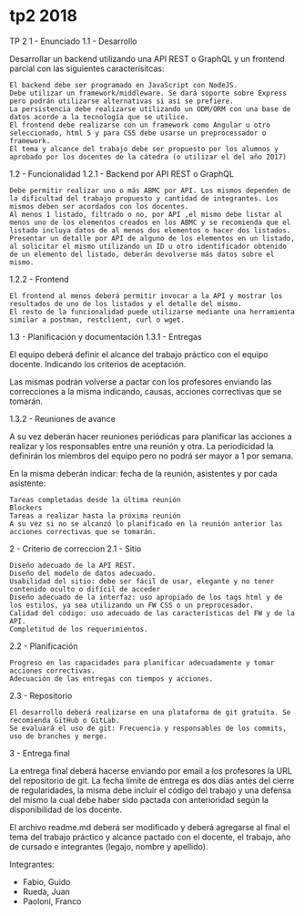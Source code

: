 # tp2 2018

TP 2
1 - Enunciado
1.1 - Desarrollo

Desarrollar un backend utilizando una API REST o GraphQL y un frontend parcial con las siguientes caracterísitcas:

    El backend debe ser programado en JavaScript con NodeJS.
    Debe utilizar un framework/middleware. Se dará soporte sobre Express pero podrán utilizarse alternativas si así se prefiere.
    La persistencia debe realizarse utilizando un ODM/ORM con una base de datos acorde a la tecnología que se utilice.
    El frontend debe realizarse con un framework como Angular u otro seleccionado, html 5 y para CSS debe usarse un preprocessador o framework.
    El tema y alcance del trabajo debe ser propuesto por los alumnos y aprobado por los docentes de la cátedra (o utilizar el del año 2017)

1.2 - Funcionalidad
1.2.1 - Backend por API REST o GraphQL

    Debe permitir realizar uno o más ABMC por API. Los mismos dependen de la dificultad del trabajo propuesto y cantidad de integrantes. Los mismos deben ser acordados con los docentes.
    Al menos 1 listado, filtrado o no, por API ,el mismo debe listar al menos uno de los elementos creados en los ABMC y se recomienda que el listado incluya datos de al menos dos elementos o hacer dos listados.
    Presentar un detalle por API de alguno de los elementos en un listado, al solicitar el mismo utilizando un ID u otro identificador obtenido de un elemento del listado, deberán devolverse más datos sobre el mismo.
    
1.2.2 - Frontend

    El frontend al menos deberá permitir invocar a la API y mostrar los resultados de uno de los listados y el detalle del mismo.
    El resto de la funcionalidad puede utilizarse mediante una herramienta similar a postman, restclient, curl o wget.

1.3 - Planificación y documentación
1.3.1 - Entregas

El equipo deberá definir el alcance del trabajo práctico con el equipo docente. Indicando los criterios de aceptación.

Las mismas podrán volverse a pactar con los profesores enviando las correcciones a la misma indicando, causas, acciones correctivas que se tomarán.

1.3.2 - Reuniones de avance

A su vez deberán hacer reuniones periódicas para planificar las acciones a realizar y los responsables entre una reunión y otra. La periodicidad la definirán los miembros del equipo pero no podrá ser mayor a 1 por semana.

En la misma deberán indicar: fecha de la reunión, asistentes y por cada asistente:

    Tareas completadas desde la última reunión
    Blockers
    Tareas a realizar hasta la próxima reunión
    A su vez si no se alcanzó lo planificado en la reunión anterior las acciones correctivas que se tomarán.

2 - Criterio de correccion
2.1 - Sitio

    Diseño adecuado de la API REST.
    Diseño del modelo de datos adecuado.
    Usabilidad del sitio: debe ser fácil de usar, elegante y no tener contenido oculto o difícil de acceder
    Diseño adecuado de la interfaz: uso apropiado de los tags html y de los estilos, ya sea utilizando un FW CSS o un preprocesador.
    Calidad del código: uso adecuado de las características del FW y de la API.
    Completitud de los requerimientos.

2.2 - Planificación

    Progreso en las capacidades para planificar adecuadamente y tomar acciones correctivas.
    Adecuación de las entregas con tiempos y acciones.

2.3 - Repositorio

    El desarrollo deberá realizarse en una plataforma de git gratuita. Se recomienda GitHub o GitLab.
    Se evaluará el uso de git: Frecuencia y responsables de los commits, uso de branches y merge.

3 - Entrega final

La entrega final deberá hacerse enviando por email a los profesores la URL del repositorio de git. La fecha límite de entrega es dos días antes del cierre de regularidades, la misma debe incluir el código del trabajo y una defensa del mismo la cual debe haber sido pactada con anterioridad según la disponibilidad de los docente.

El archivo readme.md deberá ser modificado y deberá agregarse al final el tema del trabajo práctico y alcance pactado con el docente, el trabajo, año de cursado e integrantes (legajo, nombre y apellido).

Integrantes:

- Fabio, Guido
- Rueda, Juan
- Paoloni, Franco
